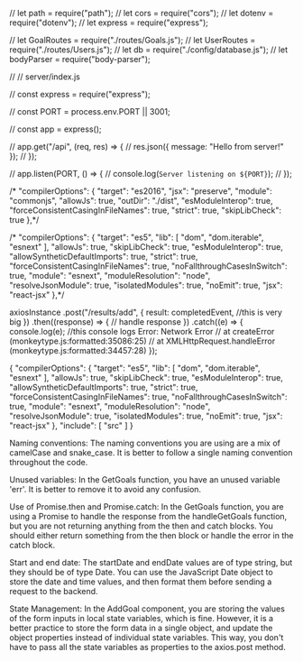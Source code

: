 // let path = require("path");
// let cors = require("cors");
// let dotenv = require("dotenv");
// let express = require("express");

// let GoalRoutes = require("./routes/Goals.js");
// let UserRoutes = require("./routes/Users.js");
// let db = require("./config/database.js");
// let bodyParser = require("body-parser");

// // server/index.js

// const express = require("express");

// const PORT = process.env.PORT || 3001;

// const app = express();

// app.get("/api", (req, res) => {
//     res.json({ message: "Hello from server!" });
//   });

// app.listen(PORT, () => {
//   console.log(`Server listening on ${PORT}`);
// });

/* "compilerOptions": {
      "target": "es2016",
      "jsx": "preserve",
      "module": "commonjs",
      "allowJs": true,
      "outDir": "./dist",
      "esModuleInterop": true,
      "forceConsistentCasingInFileNames": true,
      "strict": true,
      "skipLibCheck": true
    },*/


/* "compilerOptions": {
    "target": "es5",
    "lib": [
      "dom",
      "dom.iterable",
      "esnext"
    ],
    "allowJs": true,
    "skipLibCheck": true,
    "esModuleInterop": true,
    "allowSyntheticDefaultImports": true,
    "strict": true,
    "forceConsistentCasingInFileNames": true,
    "noFallthroughCasesInSwitch": true,
    "module": "esnext",
    "moduleResolution": "node",
    "resolveJsonModule": true,
    "isolatedModules": true,
    "noEmit": true,
    "jsx": "react-jsx"
  },*/


axiosInstance
    .post("/results/add", {
      result: completedEvent, //this is very big
    })
    .then((response) => {
      // handle response
    })
    .catch((e) => {
        console.log(e);
        //this console logs Error: Network Error
        // at createError (monkeytype.js:formatted:35086:25)
        // at XMLHttpRequest.handleError (monkeytype.js:formatted:34457:28)
    });



{
  "compilerOptions": {
    "target": "es5",
    "lib": [
      "dom",
      "dom.iterable",
      "esnext"
    ],
    "allowJs": true,
    "skipLibCheck": true,
    "esModuleInterop": true,
    "allowSyntheticDefaultImports": true,
    "strict": true,
    "forceConsistentCasingInFileNames": true,
    "noFallthroughCasesInSwitch": true,
    "module": "esnext",
    "moduleResolution": "node",
    "resolveJsonModule": true,
    "isolatedModules": true,
    "noEmit": true,
    "jsx": "react-jsx"
  },
  "include": [
    "src"
  ]
}





Naming conventions: The naming conventions you are using are a mix of camelCase and snake_case. It is better to follow a single naming convention throughout the code.

Unused variables: In the GetGoals function, you have an unused variable 'err'. It is better to remove it to avoid any confusion.

Use of Promise.then and Promise.catch: In the GetGoals function, you are using a Promise to handle the response from the handleGetGoals function, but you are not returning anything from the then and catch blocks. You should either return something from the then block or handle the error in the catch block.

Start and end date: The startDate and endDate values are of type string, but they should be of type Date. You can use the JavaScript Date object to store the date and time values, and then format them before sending a request to the backend.

State Management: In the AddGoal component, you are storing the values of the form inputs in local state variables, which is fine. However, it is a better practice to store the form data in a single object, and update the object properties instead of individual state variables. This way, you don't have to pass all the state variables as properties to the axios.post method.